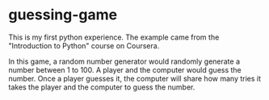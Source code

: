 # guessing-game
This is my first python experience. The example came from the "Introduction to Python" course on Coursera.

In this game, a random number generator would randomly generate a number between 1 to 100. A player and the computer would guess the number. Once a player guesses it, the computer will share how many tries it takes the player and the computer to guess the number.
